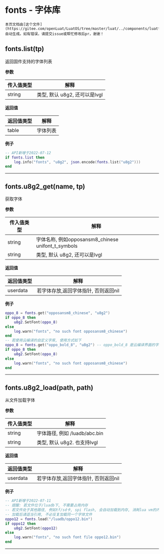 # fonts - 字体库

```{note}
本页文档由[这个文件](https://gitee.com/openLuat/LuatOS/tree/master/luat/../components/luatfonts/luat_lib_fonts.c)自动生成。如有错误，请提交issue或帮忙修改后pr，谢谢！
```


## fonts.list(tp)

返回固件支持的字体列表

**参数**

|传入值类型|解释|
|-|-|
|string|类型, 默认 u8g2, 还可以是lvgl|

**返回值**

|返回值类型|解释|
|-|-|
|table|字体列表|

**例子**

```lua
-- API新增于2022-07-12
if fonts.list then
    log.info("fonts", "u8g2", json.encode(fonts.list("u8g2")))
end

```

---

## fonts.u8g2_get(name, tp)

获取字体

**参数**

|传入值类型|解释|
|-|-|
|string|字体名称, 例如opposansm8_chinese unifont_t_symbols|
|string|类型, 默认 u8g2, 还可以是lvgl|

**返回值**

|返回值类型|解释|
|-|-|
|userdata|若字体存放,返回字体指针, 否则返回nil|

**例子**

```lua
oppo_8 = fonts.get("opposansm8_chinese", "u8g2")
if oppo_8 then
    u8g2.SetFont(oppo_8)
else
    log.warn("fonts", "no such font opposansm8_chinese")
end
-- 若使用云编译的自定义字库, 使用方式如下
oppo_8 = fonts.get("oppo_bold_8", "u8g2") -- oppo_bold_8 是云编译界面的字库命名
if oppo_8 then
    u8g2.SetFont(oppo_8)
else
    log.warn("fonts", "no such font opposansm8_chinese")
end

```

---

## fonts.u8g2_load(path, path)

从文件加载字体

**参数**

|传入值类型|解释|
|-|-|
|string|字体路径, 例如 /luadb/abc.bin|
|string|类型, 默认 u8g2. 也支持lvgl|

**返回值**

|返回值类型|解释|
|-|-|
|userdata|若字体存放,返回字体指针, 否则返回nil|

**例子**

```lua
-- API新增于2022-07-11
-- 提醒: 若文件位于/luadb下, 不需要占用内存
-- 若文件处于其他路径, 例如tf/sd卡, spi flash, 会自动加载到内存, 消耗lua vm的内存空间
-- 加载后请适当引用, 不必反复加载同一个字体文件
oppo12 = fonts.load("/luadb/oppo12.bin")
if oppo12 then
    u8g2.SetFont(oppo12)
else
    log.warn("fonts", "no such font file oppo12.bin")
end

```

---

